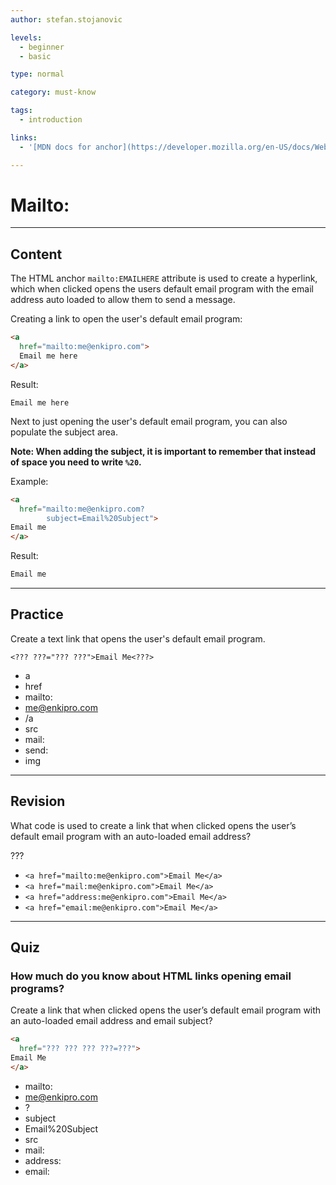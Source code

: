```yaml
---
author: stefan.stojanovic

levels:
  - beginner
  - basic

type: normal

category: must-know

tags:
  - introduction

links:
  - '[MDN docs for anchor](https://developer.mozilla.org/en-US/docs/Web/HTML/Element/a){website}'

---
```

# Mailto:
---
## Content

The HTML anchor `mailto:EMAILHERE` attribute is used to create a hyperlink, which when clicked opens the users default email program with the email address auto loaded to allow them to send a message.

Creating a link to open the user's default email program:
```html
<a 
  href="mailto:me@enkipro.com">
  Email me here
</a>
```

Result:
```
Email me here
```

Next to just opening the user's default email program, you can also populate the subject area.

**Note: When adding the subject, it is important to remember that instead of space you need to write `%20`.**

Example:
```html
<a 
  href="mailto:me@enkipro.com?
        subject=Email%20Subject"> 
Email me
</a>
```

Result:
```html
Email me
```

---
## Practice

Create a text link that opens the user's default email program.

`<??? ???="??? ???">Email Me<???>`

* a
* href
* mailto:
* me@enkipro.com
* /a
* src
* mail:
* send:
* img

---
## Revision

What code is used to create a link that when clicked opens the user’s default email program with an auto-loaded email address?

???

* `<a href="mailto:me@enkipro.com">Email Me</a>`
* `<a href="mail:me@enkipro.com">Email Me</a>`
* `<a href="address:me@enkipro.com">Email Me</a>`
* `<a href="email:me@enkipro.com">Email Me</a>`

---
## Quiz

### How much do you know about HTML links opening email programs?

Create a link that when clicked opens the user’s default email program with an auto-loaded email address and email subject?

```html
<a 
  href="??? ??? ??? ???=???">
Email Me
</a>
```

* mailto:
* me@enkipro.com
* ?
* subject
* Email%20Subject
* src
* mail:
* address:
* email:


 
